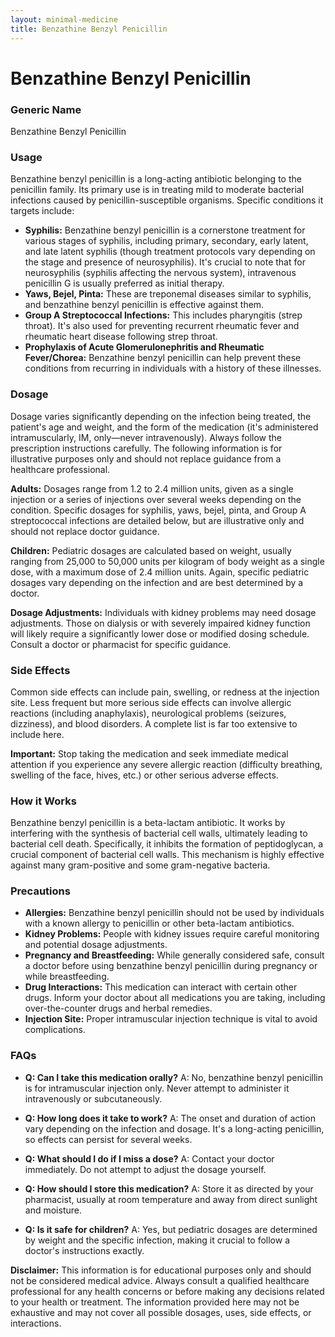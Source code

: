 ```yaml
---
layout: minimal-medicine
title: Benzathine Benzyl Penicillin
---
```


# Benzathine Benzyl Penicillin
### Generic Name
Benzathine Benzyl Penicillin

### Usage

Benzathine benzyl penicillin is a long-acting antibiotic belonging to the penicillin family.  Its primary use is in treating mild to moderate bacterial infections caused by penicillin-susceptible organisms.  Specific conditions it targets include:

* **Syphilis:**  Benzathine benzyl penicillin is a cornerstone treatment for various stages of syphilis, including primary, secondary, early latent, and late latent syphilis (though treatment protocols vary depending on the stage and presence of neurosyphilis).  It's crucial to note that for neurosyphilis (syphilis affecting the nervous system), intravenous penicillin G is usually preferred as initial therapy.
* **Yaws, Bejel, Pinta:** These are treponemal diseases similar to syphilis, and benzathine benzyl penicillin is effective against them.
* **Group A Streptococcal Infections:** This includes pharyngitis (strep throat).  It's also used for preventing recurrent rheumatic fever and rheumatic heart disease following strep throat.
* **Prophylaxis of Acute Glomerulonephritis and Rheumatic Fever/Chorea:** Benzathine benzyl penicillin can help prevent these conditions from recurring in individuals with a history of these illnesses.


### Dosage

Dosage varies significantly depending on the infection being treated, the patient's age and weight, and the form of the medication (it's administered intramuscularly, IM, only—never intravenously).  Always follow the prescription instructions carefully.  The following information is for illustrative purposes only and should not replace guidance from a healthcare professional.

**Adults:** Dosages range from 1.2 to 2.4 million units, given as a single injection or a series of injections over several weeks depending on the condition. Specific dosages for syphilis, yaws, bejel, pinta, and Group A streptococcal infections are detailed below, but are illustrative only and should not replace doctor guidance.

**Children:** Pediatric dosages are calculated based on weight, usually ranging from 25,000 to 50,000 units per kilogram of body weight as a single dose, with a maximum dose of 2.4 million units.  Again, specific pediatric dosages vary depending on the infection and are best determined by a doctor.

**Dosage Adjustments:**  Individuals with kidney problems may need dosage adjustments.  Those on dialysis or with severely impaired kidney function will likely require a significantly lower dose or modified dosing schedule. Consult a doctor or pharmacist for specific guidance.

### Side Effects

Common side effects can include pain, swelling, or redness at the injection site.  Less frequent but more serious side effects can involve allergic reactions (including anaphylaxis),  neurological problems (seizures, dizziness), and blood disorders.  A complete list is far too extensive to include here.  

**Important:** Stop taking the medication and seek immediate medical attention if you experience any severe allergic reaction (difficulty breathing, swelling of the face, hives, etc.) or other serious adverse effects.

### How it Works

Benzathine benzyl penicillin is a beta-lactam antibiotic. It works by interfering with the synthesis of bacterial cell walls, ultimately leading to bacterial cell death.  Specifically, it inhibits the formation of peptidoglycan, a crucial component of bacterial cell walls.  This mechanism is highly effective against many gram-positive and some gram-negative bacteria.


### Precautions

* **Allergies:**  Benzathine benzyl penicillin should not be used by individuals with a known allergy to penicillin or other beta-lactam antibiotics.
* **Kidney Problems:**  People with kidney issues require careful monitoring and potential dosage adjustments.
* **Pregnancy and Breastfeeding:** While generally considered safe, consult a doctor before using benzathine benzyl penicillin during pregnancy or while breastfeeding.
* **Drug Interactions:**  This medication can interact with certain other drugs. Inform your doctor about all medications you are taking, including over-the-counter drugs and herbal remedies.
* **Injection Site:**  Proper intramuscular injection technique is vital to avoid complications.

### FAQs

* **Q: Can I take this medication orally?**  A: No, benzathine benzyl penicillin is for intramuscular injection only.  Never attempt to administer it intravenously or subcutaneously.

* **Q: How long does it take to work?** A: The onset and duration of action vary depending on the infection and dosage. It's a long-acting penicillin, so effects can persist for several weeks.

* **Q: What should I do if I miss a dose?** A: Contact your doctor immediately.  Do not attempt to adjust the dosage yourself.

* **Q: How should I store this medication?** A: Store it as directed by your pharmacist, usually at room temperature and away from direct sunlight and moisture.

* **Q: Is it safe for children?** A: Yes, but pediatric dosages are determined by weight and the specific infection, making it crucial to follow a doctor's instructions exactly.


**Disclaimer:** This information is for educational purposes only and should not be considered medical advice.  Always consult a qualified healthcare professional for any health concerns or before making any decisions related to your health or treatment.  The information provided here may not be exhaustive and may not cover all possible dosages, uses, side effects, or interactions.

